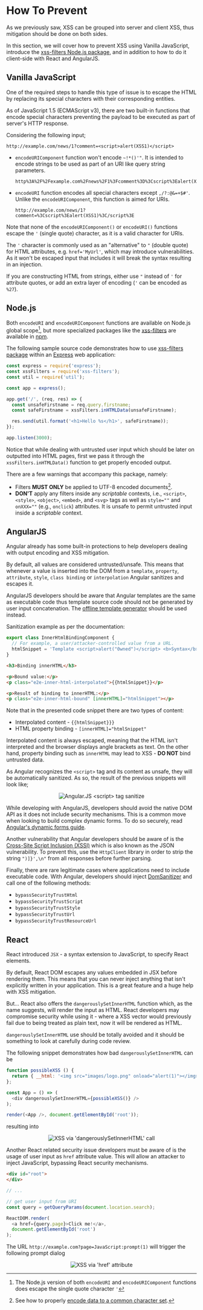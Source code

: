 How To Prevent
==============

As we previously saw, XSS can be grouped into server and client XSS, thus
mitigation should be done on both sides.

In this section, we will cover how to prevent XSS using Vanilla JavaScript,
introduce the [xss-filters Node.js package][1], and in addition to how to do it
client-side with React and AngularJS.

## Vanilla JavaScript

One of the required steps to handle this type of issue is to escape the HTML by
replacing its special characters with their corresponding entities.

As of JavaScript 1.5 (ECMAScript v3), there are two built-in functions that
encode special characters preventing the payload to be executed as part of
server's HTTP response.

Considering the following input;

```
http://example.com/news/1?comment=<script>alert(XSS1)</script>
```

* `encodeURIComponent` function won't encode `~!*()'"`. It is intended to encode
  strings to be used as part of an URI like query string parameters.

  ```
  http%3A%2F%2Fexample.com%2Fnews%2F1%3Fcomment%3D%3Cscript%3Ealert(XSS1)%3C%2Fscript%3E
  ```

* `encodeURI`  function encodes all special characters except `,/?:@&=+$#'`.
  Unlike the `encodeURIComponent`, this function is aimed for URIs.

  ```
  http://example.com/news/1?comment=%3Cscript%3Ealert(XSS1)%3C/script%3E
  ```

Note that none of the `encodeURIComponent()` or `encodeURI()` functions
escape the `'` (single quote) character, as it is a valid character for URIs.

The `'` character is commonly used as an "alternative" to `"` (double quote) for
HTML attributes, e.g. `href='MyUrl'`, which may introduce vulnerabilities. As it
won't be escaped input that includes it will break the syntax resulting in an
injection.

If you are constructing HTML from strings, either use `"` instead of `'` for
attribute quotes, or add an extra layer of encoding (`'` can be encoded as
`%27`).

## Node.js

Both `encodeURI` and `encodeURIComponent` functions are available on Node.js
global scope[^1], but more specialized packages like the [xss-filters][1] are
available in [npm][2].

The following sample source code demonstrates how to use [xss-filters
package][1] within an [Express][2] web application:

```javascript
const express = require('express');
const xssFilters = require('xss-filters');
const util = require('util');

const app = express();

app.get('/', (req, res) => {
  const unsafeFirstname = req.query.firstname;
  const safeFirstname = xssFilters.inHTMLData(unsafeFirstname);

  res.send(util.format('<h1>Hello %s</h1>', safeFirstname));
});

app.listen(3000);
```

Notice that while dealing with untrusted user input which should be later on
outputted into HTML pages, first we pass it through the `xssFilters.inHTMLData()`
function to get properly encoded output.

There are a few warnings that accompany this package, namely:

* Filters **MUST ONLY** be applied to UTF-8 encoded documents[^2].
* **DON'T** apply any filters inside any _scriptable_ contexts, i.e.,
  `<script>`, `<style>`, `<object>`, `<embed>`, and `<svg>` tags as well as
  `style=""` and `onXXX=""` (e.g., `onclick`) attributes. It is unsafe to permit
  untrusted input inside a _scriptable_ context.

## AngularJS

Angular already has some built-in protections to help developers dealing with
output encoding and XSS mitigation.

By default, all values are considered untrusted/unsafe. This means that whenever
a value is inserted into the DOM from a `template`, `property`, `attribute`,
`style`, `class binding` or `interpolation` Angular sanitizes and escapes it.

AngularJS developers should be aware that Angular templates are the same as
executable code thus template source code should not be generated by user
input concatenation. The [offline template generator][5] should be used instead.

Sanitization example as per the documentation:

```javascript
export class InnerHtmlBindingComponent {
  // For example, a user/attacker-controlled value from a URL.
  htmlSnippet = 'Template <script>alert("0wned")</script> <b>Syntax</b>';
}
```

```html
<h3>Binding innerHTML</h3>

<p>Bound value:</p>
<p class="e2e-inner-html-interpolated">{{htmlSnippet}}</p>

<p>Result of binding to innerHTML:</p>
<p class="e2e-inner-html-bound" [innerHTML]="htmlSnippet"></p>
```

Note that in the presented code snippet there are two types of content:

* Interpolated content - `{{htmlSnippet}}}`
* HTML property binding - `[innerHTML]="htmlSnippet"`

Interpolated content is always escaped, meaning that the HTML isn't interpreted
and the browser displays angle brackets as text. On the other hand, property
binding such as `innerHTML` may lead to XSS - **DO NOT** bind untrusted data.

As Angular recognizes the `<script>` tag and its content as unsafe, they will
be automatically sanitized. As so, the result of the previous snippets will look
like;

<div style="text-align: center">
<img alt="Angular.JS &lt;script&gt; tag sanitize" src="images/angular-xss.png" />
</div>

While developing with AngularJS, developers should avoid the native DOM API as
it does not include security mechanisms. This is a common move when looking to
build complex dynamic forms. To do so securely, read [Angular's dynamic forms
guide][6].

Another vulnerability that Angular developers should be aware of is the
[Cross-Site Script Inclusion (XSSI)][7] which is also known as the JSON
vulnerability. 
To prevent this, use the `HttpClient` library in order to strip the string
`")]}',\n"` from all responses before further parsing.

Finally, there are rare legitimate cases where applications need to include
executable code. With Angular, developers should inject [DomSanitizer][8] and
call one of the following methods:

* `bypassSecurityTrustHtml`
* `bypassSecurityTrustScript`
* `bypassSecurityTrustStyle`
* `bypassSecurityTrustUrl`
* `bypassSecurityTrustResourceUrl` 

## React

React introduced `JSX` - a syntax extension to JavaScript, to specify React
elements.

By default, React DOM escapes any values embedded in JSX before rendering them.
This means that you can never inject anything that isn't explicitly written in
your application. This is a great feature and a huge help with XSS mitigation.

But... React also offers the `dangerouslySetInnerHTML` function which, as the
name suggests, will render the input as HTML. React developers may compromise
security while using it - where a XSS vector would previously fail due to being
treated as plain text, now it will be rendered as HTML.

`dangerouslySetInnerHTML` use should be totally avoided and it should be
something to look at carefully during code review.

The following snippet demonstrates how bad `dangerouslySetInnerHTML` can be

```javascript
function possibleXSS () {
  return { __html: '<img src="images/logo.png" onload="alert(1)"></img>' };
};

const App = () => (
  <div dangerouslySetInnerHTML={possibleXSS()} />
);

render(<App />, document.getElementById('root'));
```

resulting into

<div style="text-align: center">
<img alt="XSS via 'dangerouslySetInnerHTML' call" src="images/react-xss.png" />
</div>

Another React related security issue developers must be aware of is the
usage of user input as `href` attribute value. This will allow an attacker
to inject JavaScript, bypassing React security mechanisms.

```html
<div id="root">
</div>
```

```javascript
// ...

// get user input from URI
const query = getQueryParams(document.location.search);

ReactDOM.render(
  <a href={query.page}>Click me!</a>,
  document.getElementById('root')
);
```

The URL `http://example.com?page=JavaScript:prompt(1)` will trigger the
following prompt dialog

<div style="text-align: center">
<img alt="XSS via 'href' attribute" src="images/react-href.png" />
</div>

[^1]: The Node.js version of both `encodeURI` and `encodeURIComponent` functions does escape the single quote character `'`
[^2]: See how to properly [encode data to a common character set][4].

[1]: https://www.npmjs.com/package/xss-filters
[2]: https://www.npmjs.com/
[3]: https://expressjs.com/
[4]: ../input-validation/data-types/strings.md#encode-data-to-a-common-character-set
[5]: https://angular.io/guide/security#offline-template-compiler
[6]: https://angular.io/guide/dynamic-form
[7]: https://security.googleblog.com/2011/05/website-security-for-webmasters.html
[8]: https://angular.io/api/platform-browser/DomSanitizer
